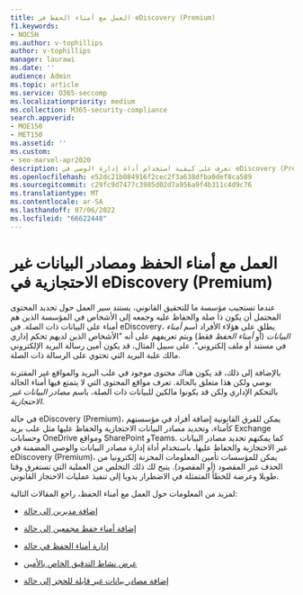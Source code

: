 ```yaml
---
title: العمل مع أمناء الحفظ في eDiscovery (Premium)
f1.keywords:
- NOCSH
ms.author: v-tophillips
author: v-tophillips
manager: laurawi
ms.date: ''
audience: Admin
ms.topic: article
ms.service: O365-seccomp
ms.localizationpriority: medium
ms.collection: M365-security-compliance
search.appverid:
- MOE150
- MET150
ms.assetid: ''
ms.custom:
- seo-marvel-apr2020
description: تعرف على كيفية استخدام أداة إدارة الوصي في eDiscovery (Premium) لإدارة البيانات لحالة قانونية.
ms.openlocfilehash: e52dc21b084916f2cec2f3a638dfba0def8ca589
ms.sourcegitcommit: c29fc9d7477c3985d02d7a956a9f4b311c4d9c76
ms.translationtype: MT
ms.contentlocale: ar-SA
ms.lasthandoff: 07/06/2022
ms.locfileid: "66622448"
---
```

# <a name="work-with-custodians-and-non-custodial-data-sources-in-ediscovery-premium"></a>العمل مع أمناء الحفظ ومصادر البيانات غير الاحتجازية في eDiscovery (Premium)

عندما تستجيب مؤسسة ما للتحقيق القانوني، يستند سير العمل حول تحديد المحتوى المحتمل أن يكون ذا صلة والحفاظ عليه وجمعه إلى الأشخاص في المؤسسة الذين هم أمناء على البيانات ذات الصلة. في eDiscovery، يطلق على هؤلاء الأفراد اسم *أمناء البيانات* (أو *أمناء الحفظ* فقط) ويتم تعريفهم على أنه "الأشخاص الذين لديهم تحكم إداري في مستند أو ملف إلكتروني". على سبيل المثال، قد يكون أمين رسالة البريد الإلكتروني مالك علبة البريد التي تحتوي على الرسالة ذات الصلة.

بالإضافة إلى ذلك، قد يكون هناك محتوى موجود في علب البريد والمواقع غير المقترنة بوصي ولكن هذا متعلق بالحالة. تعرف مواقع المحتوى التي لا يتمتع فيها أمناء الحالة بالتحكم الإداري ولكن قد يكونوا مالكين للبيانات ذات الصلة، باسم *مصادر البيانات غير الاحتجازية*.

في حالة eDiscovery (Premium)، يمكن للفرق القانونية إضافة أفراد في مؤسستهم كأمناء، وتحديد مصادر البيانات الاحتجازية والحفاظ عليها مثل علب بريد Exchange وحسابات OneDrive ومواقع SharePoint وTeams. كما يمكنهم تحديد مصادر البيانات غير الاحتجازية والحفاظ عليها. باستخدام أداة إدارة مصادر البيانات والوصي المضمنة في eDiscovery (Premium)، يمكن للمؤسسات تأمين المعلومات المخزنة إلكترونيا من الحذف غير المقصود (أو المقصود). يتيح لك ذلك التخلص من العملية التي تستغرق وقتا طويلا وعرضة للخطأ المتمثلة في الاضطرار يدويا إلى تنفيذ عمليات الاحتجاز القانوني.

لمزيد من المعلومات حول العمل مع أمناء الحفظ، راجع المقالات التالية:

- [إضافة مديرين إلى حالة](add-custodians-to-case.md)

- [إضافة أمناء حفظ مجمعين إلى حالة](bulk-add-custodians.md)

- [إدارة أمناء الحفظ في حالة](manage-new-custodians.md)

- [عرض نشاط التدقيق الخاص بالأمين](view-custodian-activity.md)

- [إضافة مصادر بيانات غير قابلة للحجز إلى حالة](non-custodial-data-sources.md)
